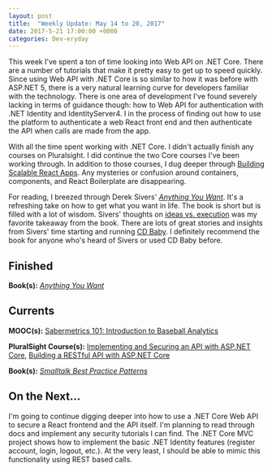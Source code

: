 ```yaml
---
layout: post
title:  "Weekly Update: May 14 to 20, 2017"
date: 2017-5-21 17:00:00 +0000
categories: Dev-eryday
---
```

This week I've spent a ton of time looking into Web API on .NET Core. There are a number of tutorials that make it pretty easy to get up to speed quickly. Since using Web API with .NET Core is so similar to how it was before with ASP.NET 5, there is a very natural learning curve for developers familiar with the technology. There is one area of development I've found severely lacking in terms of guidance though: how to Web API for authentication with .NET Identity and IdentityServer4. I in the process of finding out how to use the platform to authenticate a web React front end and then authenticate the API when calls are made from the app.

With all the time spent working with .NET Core. I didn't actually finish any courses on Pluralsight. I did continue the two Core courses I've been working through. In addition to those courses, I dug deeper through [Building Scalable React Apps][re]. Any mysteries or confusion around containers, components, and React Boilerplate are disappearing.

For reading, I breezed through Derek Sivers' *[Anything You Want][ayw]*. It's a refreshing take on how to get what you want in life. The book is short but is filled with a lot of wisdom. Sivers' thoughts on [ideas vs. execution][ie] was my favorite takeaway from the book. There are lots of great stories and insights from Sivers' time starting and running [CD Baby][cd]. I definitely recommend the book for anyone who's heard of Sivers or used CD Baby before.

Finished
--------
**Book(s):** *[Anything You Want][ayw]* 

Currents
--------
**MOOC(s):** [Sabermetrics 101: Introduction to Baseball Analytics][saber]

**PluralSight Course(s):** [Implementing and Securing an API with ASP.NET Core][core], [Building a RESTful API with ASP.NET Core][rest]

**Book(s):** *[Smalltalk Best Practice Patterns][sbp]*

On the Next...
--------
I'm going to continue digging deeper into how to use a .NET Core Web API to secure a React frontend and the API itself. I'm planning to read through docs and implement any security tutorials I can find. The .NET Core MVC project shows how to implement the basic .NET Identity features (register account, login, logout, etc.). At the very least, I should be able to mimic this functionality using REST based calls.

[rest]: https://app.pluralsight.com/library/courses/asp-dot-net-core-restful-api-building/table-of-contents
[core]: https://app.pluralsight.com/library/courses/aspdotnetcore-implementing-securing-api/table-of-contents
[saber]: https://www.edx.org/course/sabermetrics-101-introduction-baseball-bux-sabr101x-0
[sbp]: https://www.amazon.com/Smalltalk-Best-Practice-Patterns-Kent/dp/013476904X
[ayw]: https://www.amazon.com/Anything-You-Want-Lessons-Entrepreneur-ebook/dp/B00SI0B5FS/ref=sr_1_1?ie=UTF8&qid=1494987347&sr=8-1&keywords=anything+you+want
[re]: https://app.pluralsight.com/library/courses/react-boilerplate-building-scalable-apps/table-of-contents
[ie]: https://sivers.org/multiply
[cd]: https://en.wikipedia.org/wiki/CD_Baby